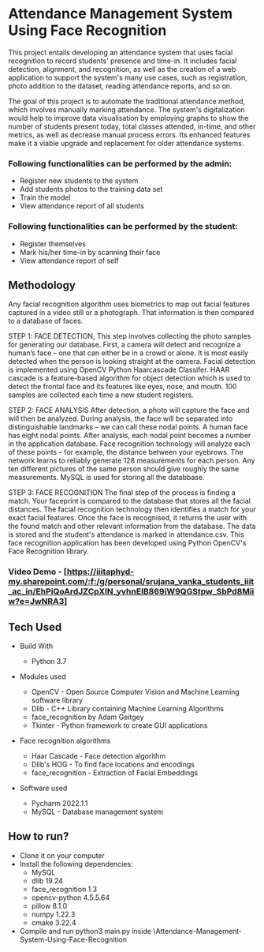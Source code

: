 # Attendance Management System Using Face Recognition
This project entails developing an attendance system that uses facial recognition to record students' presence and time-in. It includes facial detection, alignment, and recognition, as well as the creation of a web application to support the system's many use cases, such as registration, photo addition to the dataset, reading attendance reports, and so on.

The goal of this project is to automate the traditional attendance method, which involves manually marking attendance. The system's digitalization would help to improve data visualisation by employing graphs to show the number of students present today, total classes attended, in-time, and other metrics, as well as decrease manual process errors. Its enhanced features make it a viable upgrade and replacement for older attendance systems.

### Following functionalities can be performed by the admin:
- Register new students to the system
- Add students photos to the training data set
- Train the model
- View attendance report of all students

### Following functionalities can be performed by the student:
- Register themselves
- Mark his/her time-in by scanning their face
- View attendance report of self

## Methodology

Any facial recognition algorithm uses biometrics to map out facial features captured in a video still or a photograph. That information is then compared to a database of faces. 

STEP 1: FACE DETECTION, This step involves collecting the photo samples for generating our database. First, a camera will detect and recognize a human’s face – one that can either be in a crowd or alone. It is most easily detected when the person is looking straight at the camera. Facial detection is implemented using OpenCV Python Haarcascade Classifer. HAAR cascade is a feature-based algorithm for object detection which is used to detect the frontal face and its features like eyes, nose, and mouth. 100 samples are collected each time a new student registers.

STEP 2: FACE ANALYSIS After detection, a photo will capture the face and will then be analyzed. During analysis, the face will be separated into distinguishable landmarks – we can call these nodal points. A human face has eight nodal points. After analysis, each nodal point becomes a number in the application database. Face recognition technology will analyze each of these points – for example, the distance between your eyebrows. The network learns to reliably generate 128 measurements for each person. Any ten different pictures of the same person should give roughly the same measurements. MySQL is used for storing all the databbase.

STEP 3: FACE RECOGNITION The final step of the process is finding a match. Your faceprint is compared to the database that stores all the facial distances. The facial recognition technology then identifies a match for your exact facial features. Once the face is recognised, it returns the user with the found match and other relevant information from the database. The data is stored and the student's attendance is marked in attendance.csv. This face recognition application has been developed using Python OpenCV's Face Recognition library.

### Video Demo - [https://iiitaphyd-my.sharepoint.com/:f:/g/personal/srujana_vanka_students_iiit_ac_in/EhPiQoArdJZCpXlN_yvhnEIB869iW9QGStpw_SbPd8Miiw?e=JwNRA3]

## Tech Used

- Build With 
    - Python 3.7
  
- Modules used
    - OpenCV - Open Source Computer Vision and Machine Learning software library
    - Dlib - C++ Library containing Machine Learning Algorithms 
    - face_recognition by Adam Geitgey
    - Tkinter - Python framework to create GUI applications
  
- Face recognition algorithms
    - Haar Cascade - Face detection algorithm
    - Dlib's HOG - To find face locations and encodings 
    - face_recognition - Extraction of Facial Embeddings
  
- Software used
    - Pycharm 2022.1.1
    - MySQL - Database management system

## How to run?
- Clone it on your computer
- Install the following dependencies:
    - MySQL 
    - dlib 19.24
    - face_recognition 1.3
    - opencv-python 4.5.5.64
    - pillow 8.1.0
    - numpy 1.22.3
    - cmake 3.22.4
- Compile and run python3 main.py inside \Attendance-Management-System-Using-Face-Recognition
